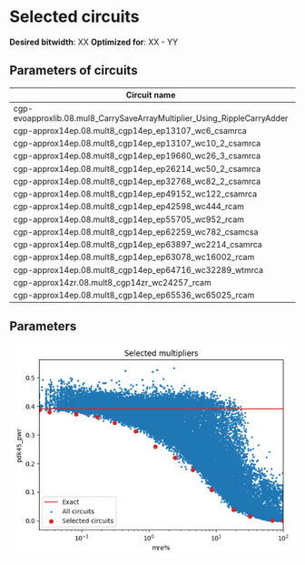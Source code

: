 
Selected circuits
===================
**Desired bitwidth**: XX
**Optimized for**: XX - YY


Parameters of circuits
----------------------------

| Circuit name | MAE | WCE | EP | Download |
| ----- |  ---- | ---- | --- | ---- | 
| cgp-evoapproxlib.08.mul8_CarrySaveArrayMultiplier_Using_RippleCarryAdder | 0.0 | 0 | 0.0 |  [Verilog](cgp-evoapproxlib.08.mul8_CarrySaveArrayMultiplier_Using_RippleCarryAdder.v) [C](cgp-evoapproxlib.08.mul8_CarrySaveArrayMultiplier_Using_RippleCarryAdder.c) |
| cgp-approx14ep.08.mult8_cgp14ep_ep13107_wc6_csamrca | 0.6 | 6 | 17.1875 |  [Verilog](cgp-approx14ep.08.mult8_cgp14ep_ep13107_wc6_csamrca.v) [C](cgp-approx14ep.08.mult8_cgp14ep_ep13107_wc6_csamrca.c) |
| cgp-approx14ep.08.mult8_cgp14ep_ep13107_wc10_2_csamrca | 0.9 | 10 | 19.53125 |  [Verilog](cgp-approx14ep.08.mult8_cgp14ep_ep13107_wc10_2_csamrca.v) [C](cgp-approx14ep.08.mult8_cgp14ep_ep13107_wc10_2_csamrca.c) |
| cgp-approx14ep.08.mult8_cgp14ep_ep19660_wc26_3_csamrca | 2.6 | 26 | 29.296875 |  [Verilog](cgp-approx14ep.08.mult8_cgp14ep_ep19660_wc26_3_csamrca.v) [C](cgp-approx14ep.08.mult8_cgp14ep_ep19660_wc26_3_csamrca.c) |
| cgp-approx14ep.08.mult8_cgp14ep_ep26214_wc50_2_csamrca | 6.5 | 50 | 39.94140625 |  [Verilog](cgp-approx14ep.08.mult8_cgp14ep_ep26214_wc50_2_csamrca.v) [C](cgp-approx14ep.08.mult8_cgp14ep_ep26214_wc50_2_csamrca.c) |
| cgp-approx14ep.08.mult8_cgp14ep_ep32768_wc82_2_csamrca | 11.0 | 82 | 49.0234375 |  [Verilog](cgp-approx14ep.08.mult8_cgp14ep_ep32768_wc82_2_csamrca.v) [C](cgp-approx14ep.08.mult8_cgp14ep_ep32768_wc82_2_csamrca.c) |
| cgp-approx14ep.08.mult8_cgp14ep_ep49152_wc122_csamrca | 21.2 | 122 | 74.2919921875 |  [Verilog](cgp-approx14ep.08.mult8_cgp14ep_ep49152_wc122_csamrca.v) [C](cgp-approx14ep.08.mult8_cgp14ep_ep49152_wc122_csamrca.c) |
| cgp-approx14ep.08.mult8_cgp14ep_ep42598_wc444_rcam | 71.8 | 444 | 64.8803710938 |  [Verilog](cgp-approx14ep.08.mult8_cgp14ep_ep42598_wc444_rcam.v) [C](cgp-approx14ep.08.mult8_cgp14ep_ep42598_wc444_rcam.c) |
| cgp-approx14ep.08.mult8_cgp14ep_ep55705_wc952_rcam | 133.9 | 952 | 84.9868774414 |  [Verilog](cgp-approx14ep.08.mult8_cgp14ep_ep55705_wc952_rcam.v) [C](cgp-approx14ep.08.mult8_cgp14ep_ep55705_wc952_rcam.c) |
| cgp-approx14ep.08.mult8_cgp14ep_ep62259_wc782_csamcsa | 157.0 | 782 | 94.9768066406 |  [Verilog](cgp-approx14ep.08.mult8_cgp14ep_ep62259_wc782_csamcsa.v) [C](cgp-approx14ep.08.mult8_cgp14ep_ep62259_wc782_csamcsa.c) |
| cgp-approx14ep.08.mult8_cgp14ep_ep63897_wc2214_csamrca | 393.1 | 2214 | 97.4807739258 |  [Verilog](cgp-approx14ep.08.mult8_cgp14ep_ep63897_wc2214_csamrca.v) [C](cgp-approx14ep.08.mult8_cgp14ep_ep63897_wc2214_csamrca.c) |
| cgp-approx14ep.08.mult8_cgp14ep_ep63078_wc16002_rcam | 2468.9 | 16002 | 96.2493896484 |  [Verilog](cgp-approx14ep.08.mult8_cgp14ep_ep63078_wc16002_rcam.v) [C](cgp-approx14ep.08.mult8_cgp14ep_ep63078_wc16002_rcam.c) |
| cgp-approx14ep.08.mult8_cgp14ep_ep64716_wc32289_wtmrca | 3828.2 | 32289 | 98.7487792969 |  [Verilog](cgp-approx14ep.08.mult8_cgp14ep_ep64716_wc32289_wtmrca.v) [C](cgp-approx14ep.08.mult8_cgp14ep_ep64716_wc32289_wtmrca.c) |
| cgp-approx14zr.08.mult8_cgp14zr_wc24257_rcam | 6332.4 | 24257 | 99.2202758789 |  [Verilog](cgp-approx14zr.08.mult8_cgp14zr_wc24257_rcam.v) [C](cgp-approx14zr.08.mult8_cgp14zr_wc24257_rcam.c) |
| cgp-approx14ep.08.mult8_cgp14ep_ep65536_wc65025_rcam | 16256.2 | 65025 | 99.2202758789 |  [Verilog](cgp-approx14ep.08.mult8_cgp14ep_ep65536_wc65025_rcam.v) [C](cgp-approx14ep.08.mult8_cgp14ep_ep65536_wc65025_rcam.c) |

Parameters
--------------
![Parameters figure](fig.png)
         